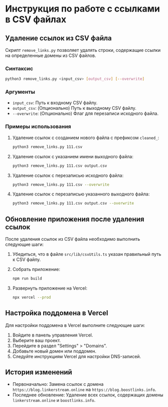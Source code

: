 # Инструкция по работе с ссылками в CSV файлах

## Удаление ссылок из CSV файла

Скрипт `remove_links.py` позволяет удалять строки, содержащие ссылки на определенные домены из CSV файлов.

### Синтаксис

```bash
python3 remove_links.py <input_csv> [output_csv] [--overwrite]
```

### Аргументы

- `input_csv`: Путь к входному CSV файлу.
- `output_csv`: (Опционально) Путь к выходному CSV файлу.
- `--overwrite`: (Опционально) Флаг для перезаписи исходного файла.

### Примеры использования

1. Удаление ссылок с созданием нового файла с префиксом `cleaned_`:
   ```bash
   python3 remove_links.py 111.csv
   ```

2. Удаление ссылок с указанием имени выходного файла:
   ```bash
   python3 remove_links.py 111.csv output.csv
   ```

3. Удаление ссылок с перезаписью исходного файла:
   ```bash
   python3 remove_links.py 111.csv --overwrite
   ```

4. Удаление ссылок с перезаписью указанного выходного файла:
   ```bash
   python3 remove_links.py 111.csv output.csv --overwrite
   ```

## Обновление приложения после удаления ссылок

После удаления ссылок из CSV файла необходимо выполнить следующие шаги:

1. Убедиться, что в файле `src/lib/csvUtils.ts` указан правильный путь к CSV файлу.

2. Собрать приложение:
   ```bash
   npm run build
   ```

3. Развернуть приложение на Vercel:
   ```bash
   npx vercel --prod
   ```

## Настройка поддомена в Vercel

Для настройки поддомена в Vercel выполните следующие шаги:

1. Войдите в панель управления Vercel.
2. Выберите ваш проект.
3. Перейдите в раздел "Settings" > "Domains".
4. Добавьте новый домен или поддомен.
5. Следуйте инструкциям Vercel для настройки DNS-записей.

## История изменений

- Первоначально: Замена ссылок с домена `https://blog.linkerstream.online` на `https://blog.boostlinks.info`.
- Последнее обновление: Удаление всех ссылок, содержащих домены `linkerstream.online` и `boostlinks.info`. 